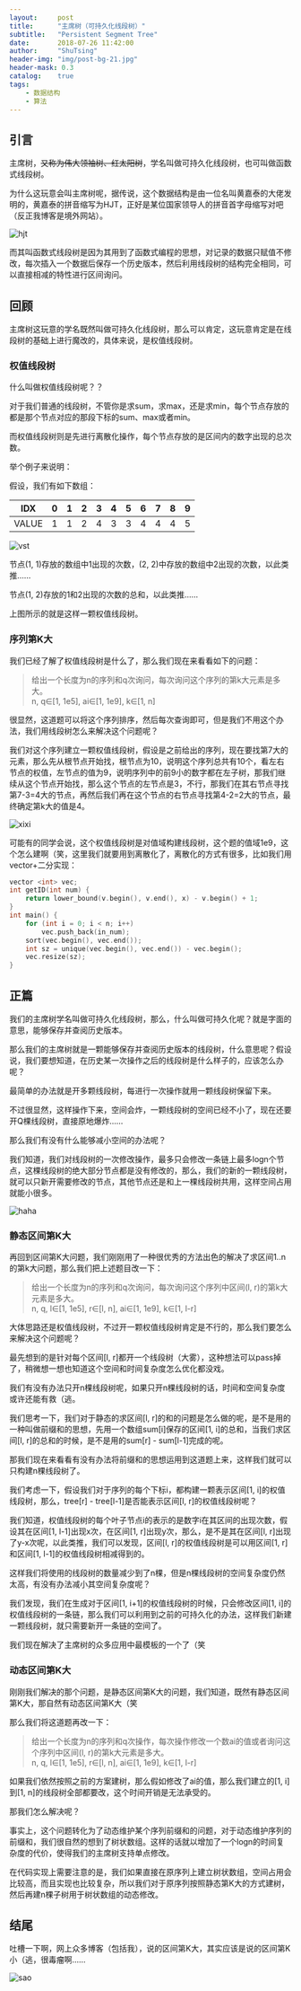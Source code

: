 ```yaml
---
layout:     post
title:      "主席树（可持久化线段树）"
subtitle:   "Persistent Segment Tree"
date:       2018-07-26 11:42:00
author:     "ShuTsing"
header-img: "img/post-bg-21.jpg"
header-mask: 0.3
catalog:    true
tags:
    - 数据结构
    - 算法
---
```


## 引言

主席树，~~又称为伟大领袖树、红太阳树~~，学名叫做可持久化线段树，也可叫做函数式线段树。

为什么这玩意会叫主席树呢，据传说，这个数据结构是由一位名叫黄嘉泰的大佬发明的，黄嘉泰的拼音缩写为HJT，正好是某位国家领导人的拼音首字母缩写对吧（反正我博客是境外网站）。

![hjt](https://upload-images.jianshu.io/upload_images/13252077-d12ae0ff1d91090c.png?imageMogr2/auto-orient/strip%7CimageView2/2/w/1240)

而其叫函数式线段树是因为其用到了函数式编程的思想，对记录的数据只赋值不修改，每次插入一个数据后保存一个历史版本，然后利用线段树的结构完全相同，可以直接相减的特性进行区间询问。

## 回顾

主席树这玩意的学名既然叫做可持久化线段树，那么可以肯定，这玩意肯定是在线段树的基础上进行魔改的，具体来说，是权值线段树。

### 权值线段树

什么叫做权值线段树呢？？

对于我们普通的线段树，不管你是求sum，求max，还是求min，每个节点存放的都是那个节点对应的那段下标的sum、max或者min。

而权值线段树则是先进行离散化操作，每个节点存放的是区间内的数字出现的总次数。

举个例子来说明：

假设，我们有如下数组：

| IDX | 0 | 1 | 2 | 3 | 4 | 5 | 6 | 7 | 8 | 9 |
| :-: | :-: | :-: | :-: | :-: | :-: | :-: |:-: | :-: | :-: | :-: |
| VALUE | 1 | 1 | 2 | 4 | 3 | 3 | 4 | 4 | 4 | 5 |

![vst](https://upload-images.jianshu.io/upload_images/13252077-f6910e75b004a97d.png?imageMogr2/auto-orient/strip%7CimageView2/2/w/1240)

节点(1, 1)存放的数组中1出现的次数，(2, 2)中存放的数组中2出现的次数，以此类推……

节点(1, 2)存放的1和2出现的次数的总和，以此类推……

上图所示的就是这样一颗权值线段树。

### 序列第K大

我们已经了解了权值线段树是什么了，那么我们现在来看看如下的问题：

>给出一个长度为n的序列和q次询问，每次询问这个序列的第k大元素是多大。   
>n, q∈[1, 1e5], ai∈[1, 1e9], k∈[1, n]

很显然，这道题可以将这个序列排序，然后每次查询即可，但是我们不用这个办法，我们用线段树怎么来解决这个问题呢？

我们对这个序列建立一颗权值线段树，假设是之前给出的序列，现在要找第7大的元素，那么先从根节点开始找，根节点为10，说明这个序列总共有10个，看左右节点的权值，左节点的值为9，说明序列中的前9小的数字都在左子树，那我们继续从这个节点开始找，那么这个节点的左节点是3，不行，那我们在其右节点寻找第7-3=4大的节点，再然后我们再在这个节点的右节点寻找第4-2=2大的节点，最终确定第k大的值是4。

![xixi](https://upload-images.jianshu.io/upload_images/13252077-dae5a7be9708b411.png?imageMogr2/auto-orient/strip%7CimageView2/2/w/1240)

可能有的同学会说，这个权值线段树是对值域构建线段树，这个题的值域1e9，这个怎么建啊（笑，这里我们就要用到离散化了，离散化的方式有很多，比如我们用vector+二分实现：

```cpp
vector <int> vec;
int getID(int num) {
    return lower_bound(v.begin(), v.end(), x) - v.begin() + 1;
}
int main() {
    for (int i = 0; i < n; i++)
        vec.push_back(in_num);
    sort(vec.begin(), vec.end());
    int sz = unique(vec.begin(), vec.end()) - vec.begin();
    vec.resize(sz);
}
```

## 正篇

我们的主席树学名叫做可持久化线段树，那么，什么叫做可持久化呢？就是字面的意思，能够保存并查阅历史版本。

那么我们的主席树就是一颗能够保存并查阅历史版本的线段树，什么意思呢？假设说，我们要想知道，在历史某一次操作之后的线段树是什么样子的，应该怎么办呢？

最简单的办法就是开多颗线段树，每进行一次操作就用一颗线段树保留下来。

不过很显然，这样操作下来，空间会炸，一颗线段树的空间已经不小了，现在还要开Q棵线段树，直接原地爆炸……

那么我们有没有什么能够减小空间的办法呢？

我们知道，我们对线段树的一次修改操作，最多只会修改一条链上最多logn个节点，这棵线段树的绝大部分节点都是没有修改的，那么，我们的新的一颗线段树，就可以只新开需要修改的节点，其他节点还是和上一棵线段树共用，这样空间占用就能小很多。

![haha](https://upload-images.jianshu.io/upload_images/13252077-3096f8443d658385.png?imageMogr2/auto-orient/strip%7CimageView2/2/w/1240)

### 静态区间第K大

再回到区间第K大问题，我们刚刚用了一种很优秀的方法出色的解决了求区间1..n的第k大问题，那么我们把上述题目改一下：

>给出一个长度为n的序列和q次询问，每次询问这个序列中区间(l, r)的第k大元素是多大。   
>n, q, l∈[1, 1e5], r∈[l, n], ai∈[1, 1e9], k∈[1, l-r]

大体思路还是权值线段树，不过开一颗权值线段树肯定是不行的，那么我们要怎么来解决这个问题呢？

最先想到的是针对每个区间[l, r]都开一个线段树（大雾），这种想法可以pass掉了，稍微想一想也知道这个空间和时间复杂度怎么优化都没戏。

我们有没有办法只开n棵线段树呢，如果只开n棵线段树的话，时间和空间复杂度或许还能有救（逃。

我们思考一下，我们对于静态的求区间[l, r]的和的问题是怎么做的呢，是不是用的一种叫做前缀和的思想，先用一个数组sum[i]保存的区间[1, i]的总和，当我们求区间[l, r]的总和的时候，是不是用的sum[r] - sum[l-1]完成的呢。

那我们现在来看看有没有办法将前缀和的思想运用到这道题上来，这样我们就可以只构建n棵线段树了。

我们考虑一下，假设我们对于序列的每个下标i，都构建一颗表示区间[1, i]的权值线段树，那么，tree[r] - tree[l-1]是否能表示区间[l, r]的权值线段树呢？

我们知道，权值线段树的每个叶子节点i的表示的是数字i在其区间的出现次数，假设其在区间[1, l-1]出现x次，在区间[1, r]出现y次，那么，是不是其在区间[l, r]出现了y-x次呢，以此类推，我们可以发现，区间[l, r]的权值线段树是可以用区间[1, r]和区间[1, l-1]的权值线段树相减得到的。

这样我们将使用的线段树的数量减少到了n棵，但是n棵线段树的空间复杂度仍然太高，有没有办法减小其空间复杂度呢？

我们发现，我们在生成对于区间[1, i+1]的权值线段树的时候，只会修改区间[1, i]的权值线段树的一条链，那么我们可以利用到之前的可持久化的办法，这样我们新建一颗线段树，就只需要新开一条链的空间了。

我们现在解决了主席树的众多应用中最模板的一个了（笑

### 动态区间第K大

刚刚我们解决的那个问题，是静态区间第K大的问题，我们知道，既然有静态区间第K大，那自然有动态区间第K大（笑

那么我们将这道题再改一下：

>给出一个长度为n的序列和q次操作，每次操作修改一个数ai的值或者询问这个序列中区间(l, r)的第k大元素是多大。   
>n, q, l∈[1, 1e5], r∈[l, n], ai∈[1, 1e9], k∈[1, l-r]

如果我们依然按照之前的方案建树，那么假如修改了ai的值，那么我们建立的[1, i]到[1, n]的线段树全部都要改，这个时间开销是无法承受的。

那我们怎么解决呢？

事实上，这个问题转化为了动态维护某个序列前缀和的问题，对于动态维护序列的前缀和，我们很自然的想到了树状数组。这样的话就以增加了一个logn的时间复杂度的代价，使得我们的主席树支持单点修改。

在代码实现上需要注意的是，我们如果直接在原序列上建立树状数组，空间占用会比较高，而且实现也比较复杂，所以我们对于原序列按照静态第K大的方式建树，然后再建n棵子树用于树状数组的动态修改。

















## 结尾

吐槽一下啊，网上众多博客（包括我），说的区间第K大，其实应该是说的区间第K小（逃，很毒瘤啊……

![sao](https://upload-images.jianshu.io/upload_images/13252077-3d774a5e373e414a.jpg?imageMogr2/auto-orient/strip%7CimageView2/2/w/1240)
